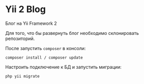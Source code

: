 Yii 2 Blog
===================================

Блог на Yii Framework 2

Для того, что бы развернуть блог необходимо склонировать репозиторий.

После запустить ```composer``` в консоли:

```composer install / composer update```

Настроить подключение к БД и запустить миграции:

```
php yii migrate
```
